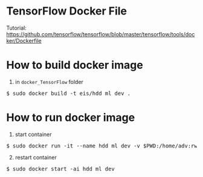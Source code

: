 # TensorFlow Docker File
Tutorial: https://github.com/tensorflow/tensorflow/blob/master/tensorflow/tools/docker/Dockerfile

# How to build docker image
1. in `docker_TensorFlow` folder 
<pre>
$ sudo docker build -t eis/hdd_ml_dev .
</pre>

# How to run docker image
1. start container
<pre>
$ sudo docker run -it --name hdd_ml_dev -v $PWD:/home/adv:rw -p 3000:3000 eis/hdd_ml_dev
</pre>

2. restart container
<pre>
$ sudo docker start -ai hdd_ml_dev
</pre>
